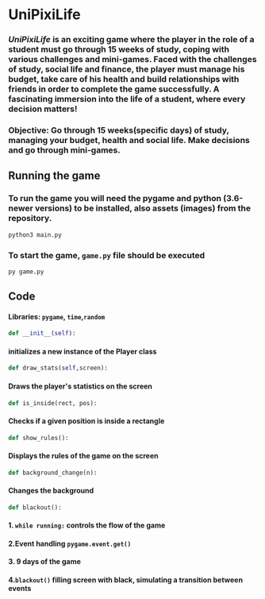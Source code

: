 # UniPixiLife
### ***UniPixiLife*** is an exciting game where the player in the role of a student must go through 15 weeks of study, coping with various challenges and mini-games. Faced with the challenges of study, social life and finance, the player must manage his budget, take care of his health and build relationships with friends in order to complete the game successfully. A fascinating immersion into the life of a student, where every decision matters!
### Objective: Go through 15 weeks(specific days) of study, managing your budget, health and social life. Make decisions and go through mini-games.


## Running the game
### To run the game you will need the pygame and python (3.6-newer versions) to be installed, also assets (images) from the repository. 

```python
python3 main.py
```

### To start the game,  ```game.py``` file should be executed
```python
py game.py
```
## Code
#### Libraries: ```pygame```, ```time```,```random```

```python
def __init__(self): 
```
#### initializes a new instance of the Player class
```python
def draw_stats(self,screen):
```
#### Draws the player's statistics on the screen
```python
def is_inside(rect, pos):
```
#### Checks if a given position is inside a rectangle
```python
def show_rules():
```
#### Displays the rules of the game on the screen
```python
def background_change(n):
```
#### Changes the background
```python
def blackout():
```
#### 1. ```while running:``` controls the flow of the game
#### 2.Event handling ```pygame.event.get()```
#### 3. 9 days of the game
#### 4.```blackout()``` filling screen with black, simulating a transition between events
 

